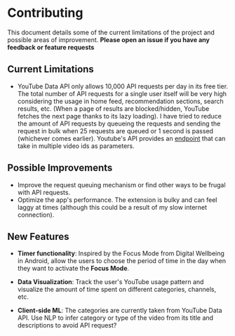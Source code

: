 # Contributing

This document details some of the current limitations of the project and possible areas of improvement. **Please open an issue if you have any feedback or feature requests**

## Current Limitations

- YouTube Data API only allows 10,000 API requests per day in its free tier. The total number of API requests for a single user itself will be very high considering the usage in home feed, recommendation sections, search results, etc. (When a page of results are blocked/hidden, YouTube fetches the next page thanks to its lazy loading). 
I have tried to reduce the amount of API requests by queueing the requests and sending the request in bulk when 25 requests are queued or 1 second is passed (whichever comes earlier). Youtube's API provides an [endpoint](https://developers.google.com/youtube/v3/docs/videos/list?apix_params=%7B%22part%22%3A%5B%22snippet%2CcontentDetails%2Cstatistics%22%5D%2C%22id%22%3A%5B%22Ks-_Mh1QhMc%2Cc0KYU2j0TM4%2CeIho2S0ZahI%2CeIho2S0ZahI%2CeIho2S0ZahI%2CeIho2S0ZahI%2CeIho2S0ZahI%2CeIho2S0ZahI%2CeIho2S0ZahI%2CeIho2S0ZahI%2CeIho2S0ZahI%2CeIho2S0ZahI%2CeIho2S0ZahI%2CeIho2S0ZahI%2CeIho2S0ZahI%22%5D%7D&apix=true) that can take in multiple video ids as parameters.

## Possible Improvements

- Improve the request queuing mechanism or find other ways to be frugal with API requests.
- Optimize the app's performance. The extension is bulky and can feel laggy at times (although this could be a result of my slow internet connection).

## New Features

- **Timer functionality**: Inspired by the Focus Mode from Digital Wellbeing in Android, allow the users to choose the period of time in the day when they want to activate the **Focus Mode**.

- **Data Visualization**: Track the user's YouTube usage pattern and visualize the amount of time spent on different categories, channels, etc.

- **Client-side ML**: The categories are currently taken from YouTube Data API. Use NLP to infer category or type of the video from its title and descriptions to avoid API request?
